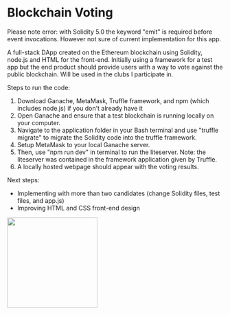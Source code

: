 # Blockchain Voting #

Please note error: with Solidity 5.0 the keyword "emit" is required before event invocations. However not sure of current implementation for this app.

A full-stack DApp created on the Ethereum blockchain using Solidity, node.js and HTML for the front-end.
Initially using a framework for a test app but the end product should provide users with a way to vote against the public blockchain.
Will be used in the clubs I participate in.

Steps to run the code:

1. Download Ganache, MetaMask, Truffle framework, and npm (which includes node.js) if you don't already have it
2. Open Ganache and ensure that a test blockchain is running locally on your computer.
3. Navigate to the application folder in your Bash terminal and use "truffle migrate" to migrate the Solidity code into the truffle framework.
4. Setup MetaMask to your local Ganache server.
4. Then, use "npm run dev" in terminal to run the liteserver. Note: the liteserver was contained in the framework application given by Truffle.
5. A locally hosted webpage should appear with the voting results.

Next steps: 
* Implementing with more than two candidates (change Solidity files, test files, and app.js)
* Improving HTML and CSS front-end design


<img src="http://www.dappuniversity.com/dapp_diagram.png" height="210px"></img></br>


